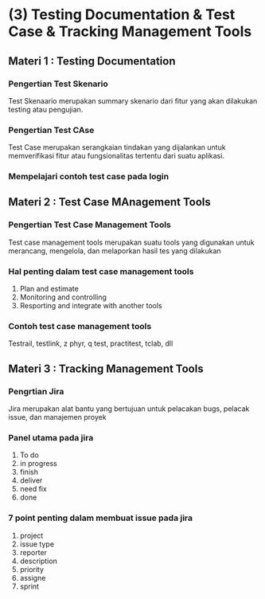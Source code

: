 # (3) Testing Documentation & Test Case & Tracking Management Tools

## Materi 1 : Testing Documentation

### Pengertian Test Skenario
Test Skenaario merupakan summary skenario dari fitur yang akan dilakukan testing atau pengujian.

### Pengertian Test CAse
Test Case merupakan serangkaian tindakan yang dijalankan untuk memverifikasi fitur atau fungsionalitas tertentu dari suatu aplikasi.

### Mempelajari contoh test case pada login

## Materi 2 : Test Case MAnagement Tools

### Pengertian Test Case Management Tools
Test case management tools merupakan suatu tools yang digunakan untuk merancang, mengelola, dan melaporkan hasil tes yang dilakukan

### Hal penting dalam test case management tools
1. Plan and estimate
2. Monitoring and controlling
3. Resporting and integrate with another tools

### Contoh test case management tools
Testrail, testlink, z phyr, q test, practitest, tclab, dll

## Materi 3 : Tracking Management Tools

### Pengrtian Jira
Jira merupakan alat bantu yang bertujuan untuk pelacakan bugs, pelacak issue, dan manajemen proyek

### Panel utama pada jira
1. To do
2. in progress
3. finish
4. deliver
5. need fix
6. done

### 7 point penting dalam membuat issue pada jira
1. project
2. issue type
3. reporter
4. description
5. priority
6. assigne
7. sprint